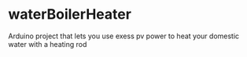 # waterBoilerHeater
Arduino project that lets you use exess pv power to heat your domestic water with a heating rod
